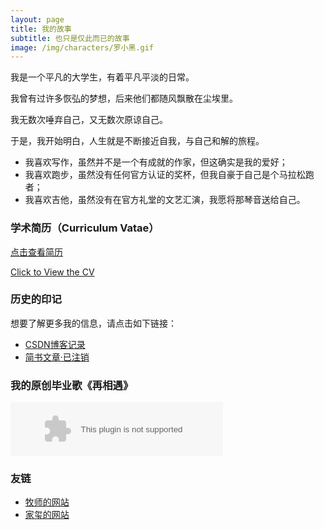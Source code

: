 ```yaml
---
layout: page
title: 我的故事
subtitle: 也只是仅此而已的故事
image: /img/characters/罗小黑.gif
---
```


我是一个平凡的大学生，有着平凡平淡的日常。

我曾有过许多恢弘的梦想，后来他们都随风飘散在尘埃里。

我无数次唾弃自己，又无数次原谅自己。

于是，我开始明白，人生就是不断接近自我，与自己和解的旅程。

- 我喜欢写作，虽然并不是一个有成就的作家，但这确实是我的爱好；
- 我喜欢跑步，虽然没有任何官方认证的奖杯，但我自豪于自己是个马拉松跑者；
- 我喜欢吉他，虽然没有在官方礼堂的文艺汇演，我愿将那琴音送给自己。


### 学术简历（Curriculum Vatae）

[点击查看简历](http://www.kaixinhuang.com/cv-chi)

[Click to View the CV](http://www.kaixinhuang.com/cv-eng)

### 历史的印记

想要了解更多我的信息，请点击如下链接：

- [CSDN博客记录](http://write.blog.csdn.net/postlist?t=top&id=49383511)
- [简书文章·已注销](http://www.jianshu.com/u/f9fc7dd44d54)


### 我的原创毕业歌《再相遇》

<embed src="//music.163.com/style/swf/widget.swf?sid=488279314&type=2&auto=1&width=320&height=66" width="340" height="86"  allowNetworking="all">




### 友链

- [牧师的网站](http://mushix.cc)
- [家玺的网站](http://jiaxi.me)


<!-- UY BEGIN -->
<div id="uyan_frame"></div>
<script type="text/javascript" src="http://v2.uyan.cc/code/uyan.js"></script>
<!-- UY END -->
